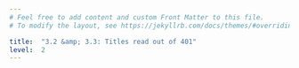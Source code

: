 ```yaml
---
# Feel free to add content and custom Front Matter to this file.
# To modify the layout, see https://jekyllrb.com/docs/themes/#overriding-theme-defaults

title:  "3.2 &amp; 3.3: Titles read out of 401"
level:  2
---
```


<script src="https://d3js.org/d3.v6.min.js" defer></script>
<script src="https://d3js.org/d3-scale.v3.min.js" defer></script>
<script src="js/companion_chart_3-2_read-of-401.js" defer></script>
<script src="js/companion_chart_3-3_rated-of-401.js" defer></script>

<div class="chart_float" id="chart_3-2_read-of-401"></div>
<div class="chart_float" id="chart_3-3_rated-of-401"></div>
